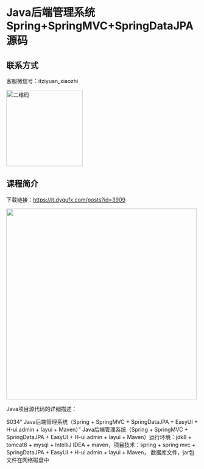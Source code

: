 # Java后端管理系统Spring+SpringMVC+SpringDataJPA源码

## 联系方式

客服微信号：itziyuan_xiaozhi

<img src="https://ziyuanyun.oss-cn-guangzhou.aliyuncs.com/common/20240614073449/666b82192834a.jpg" width="200" height="200" alt="二维码">

## 课程简介

下载链接：https://it.dyqufx.com/posts?id=3909

<img src="https://ziyuanyun.oss-cn-guangzhou.aliyuncs.com/yun/20240515185414/66449456ba256.jpg" width="500" alt="">

  Java项目源代码的详细描述：

 S034“ Java后端管理系统（Spring + SpringMVC + SpringDataJPA + EasyUI + H-ui.admin + layui + Maven）” Java后端管理系统（Spring + SpringMVC + SpringDataJPA + EasyUI + H-ui.admin + layui + Maven）运行环境：jdk8 + tomcat8 + mysql + IntelliJ IDEA + maven，项目技术：spring + spring mvc + SpringDataJPA + EasyUI + H-ui.admin + layui + Maven， 数据库文件，jar包文件在网络磁盘中

  